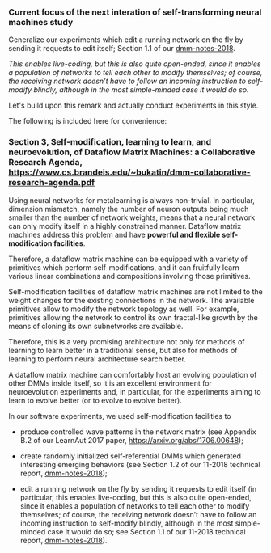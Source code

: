 ### Current focus of the next interation of self-transforming neural machines study

Generalize our experiments which edit a running network on the fly by sending it requests to edit itself;
Section 1.1 of our [dmm-notes-2018](https://www.cs.brandeis.edu/~bukatin/dmm-notes-2018.pdf).

_This enables live-coding, but this is also quite open-ended, since it enables a population of networks to tell each other
to modify themselves; of course, the receiving network doesn’t have to follow an incoming instruction
to self-modify blindly, although in the most simple-minded case it would do so._

Let's build upon this remark and actually conduct experiments in this style.

The following is included here for convenience:

### Section 3, Self-modification, learning to learn, and neuroevolution, of Dataflow Matrix Machines: a Collaborative Research Agenda, https://www.cs.brandeis.edu/~bukatin/dmm-collaborative-research-agenda.pdf

Using neural networks for metalearning is always non-trivial. In particular, dimension mismatch, namely
the number of neuron outputs being much smaller than the number of network weights, means that a neural
network can only modify itself in a highly constrained manner. Dataflow matrix machines address this problem
and have **powerful and flexible self-modification facilities**.

Therefore, a dataflow matrix machine can be equipped with a variety of primitives which perform self-modifications, 
and it can fruitfully learn various linear combinations and compositions involving those primitives.

Self-modification facilities of dataflow matrix machines are not limited to the weight changes for the existing
connections in the network. The available primitives allow to modify the network topology as well. For
example, primitives allowing the network to control its own fractal-like growth by the means of cloning its own
subnetworks are available.

Therefore, this is a very promising architecture not only for methods of learning to learn better in a
traditional sense, but also for methods of learning to perform neural architecture search better.

A dataflow matrix machine can comfortably host an evolving population of other DMMs inside itself, so it
is an excellent environment for neuroevolution experiments and, in particular, for the experiments aiming to
learn to evolve better (or to evolve to evolve better).

In our software experiments, we used self-modification facilities to

  * produce controlled wave patterns in the network matrix (see Appendix B.2 of our LearnAut 2017 paper, https://arxiv.org/abs/1706.00648);
  
  * create randomly initialized self-referential DMMs which generated interesting emerging behaviors (see Section 1.2 of our 11-2018 technical report, [dmm-notes-2018](https://www.cs.brandeis.edu/~bukatin/dmm-notes-2018.pdf));

  * edit a running network on the fly by sending it requests to edit itself (in particular, this enables live-coding, 
    but this is also quite open-ended, since it enables a population of networks to tell each other
    to modify themselves; of course, the receiving network doesn’t have to follow an incoming instruction
    to self-modify blindly, although in the most simple-minded case it would do so; see Section 1.1 of our
    11-2018 technical report, [dmm-notes-2018](https://www.cs.brandeis.edu/~bukatin/dmm-notes-2018.pdf)).
